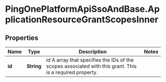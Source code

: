 # PingOnePlatformApiSsoAndBase.ApplicationResourceGrantScopesInner

## Properties

Name | Type | Description | Notes
------------ | ------------- | ------------- | -------------
**id** | **String** | id A array that specifies the IDs of the scopes associated with this grant. This is a required property. | 


